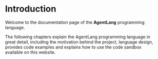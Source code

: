 # Introduction

Welcome to the documentation page of the **AgentLang** programming language.

The following chapters explain the AgentLang programming language in great detail, including the motivation behind the project, language design, provides code examples and explains how to use the code sandbox available on this website.